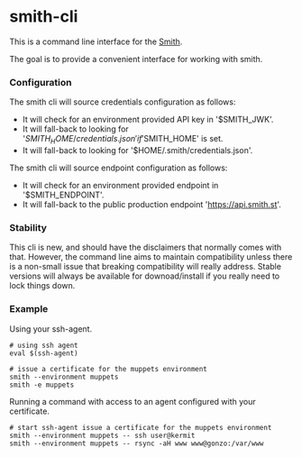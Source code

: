 # smith-cli

This is a command line interface for the [Smith](https://smith.st).

The goal is to provide a convenient interface for working with smith.

### Configuration

The smith cli will source credentials configuration as follows:
 - It will check for an environment provided API key in '$SMITH_JWK'.
 - It will fall-back to looking for '$SMITH_HOME/credentials.json' if '$SMITH_HOME' is set.
 - It will fall-back to looking for '$HOME/.smith/credentials.json'.

The smith cli will source endpoint configuration as follows:
 - It will check for an environment provided endpoint in '$SMITH_ENDPOINT'.
 - It will fall-back to the public production endpoint 'https://api.smith.st'.


### Stability

This cli is new, and should have the disclaimers that normally comes
with that. However, the command line aims to maintain compatibility
unless there is a non-small issue that breaking compatibility will
really address. Stable versions will always be available for
downoad/install if you really need to lock things down.


### Example

Using your ssh-agent.
```
# using ssh agent
eval $(ssh-agent)

# issue a certificate for the muppets environment
smith --environment muppets
smith -e muppets
```

Running a command with access to an agent configured with your certificate.
```
# start ssh-agent issue a certificate for the muppets environment
smith --environment muppets -- ssh user@kermit
smith --environment muppets -- rsync -aH www www@gonzo:/var/www
```
